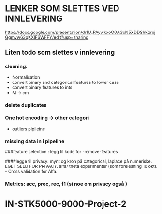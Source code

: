
# LENKER SOM SLETTES VED INNLEVERING 
https://docs.google.com/presentation/d/1U_PAywkxoO0AGcN5XDDShKzrxjGgmvw63qKXIF6WFFY/edit?usp=sharing

## Liten todo som slettes v innlevering 
### cleaning: 
- Normalisation
 - convert binary and categorical features to lower case 
 - convert binary features to ints
- M -> cm 
### delete duplicates 
### One hot encoding -> other categori
- outliers pipileine
### missing data in i pipeline 
###feature selection : legg til kode for -remove-features

####legge til privacy: mynt og kron på categorical, laplace på numeriske. EGET SEED FOR PRIVACY. alfa/ theta experimenter (som forelesning 16 okt). 
    - Cross validation for Alfa. 
### Metrics: acc, prec, rec, f1 (si noe om privacy også ) 

# IN-STK5000-9000-Project-2


